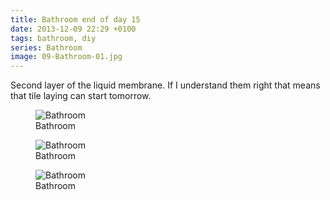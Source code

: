 ```yaml
---
title: Bathroom end of day 15
date: 2013-12-09 22:29 +0100
tags: bathroom, diy
series: Bathroom
image: 09-Bathroom-01.jpg
---
```


Second layer of the liquid membrane. If I understand them right that means that tile laying can start tomorrow.

<figure class="figure w-100 text-center">
  <img class="figure-img img-fluid rounded" src="/images/posts/2013/12/09-Bathroom-01.jpg" title="Bathroom" alt="Bathroom"/>
  <figcaption class="figure-caption">Bathroom</figcaption>
</figure>

<figure class="figure w-100 text-center">
  <img class="figure-img img-fluid rounded" src="/images/posts/2013/12/09-Bathroom-02.jpg" title="Bathroom" alt="Bathroom"/>
  <figcaption class="figure-caption">Bathroom</figcaption>
</figure>

<figure class="figure w-100 text-center">
  <img class="figure-img img-fluid rounded" src="/images/posts/2013/12/09-Bathroom-03.jpg" title="Bathroom" alt="Bathroom"/>
  <figcaption class="figure-caption">Bathroom</figcaption>
</figure>
